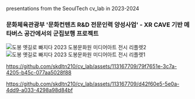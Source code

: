 presentations from the SeoulTech cv_lab in 2023-2024

### 문화체육관광부 '문화컨텐츠 R&D 전문인력 양성사업' - XR CAVE 기반 메타버스 공간에서의 군집보행 프로젝트
![도봉 옛길로 빠지다  2023 도봉문화원 미디어아트 전시 리플렛2](https://github.com/skdltn210/cv_lab/assets/113167709/b5f1b037-fb4c-4912-b420-7df4e815b91e)
![도봉 옛길로 빠지다  2023 도봉문화원 미디어아트 전시 리플렛1](https://github.com/skdltn210/cv_lab/assets/113167709/16020356-33a6-4521-8d10-71e79d621a13)


https://github.com/skdltn210/cv_lab/assets/113167709/79f7651e-3c7a-4205-b45c-077aa5028f88



https://github.com/skdltn210/cv_lab/assets/113167709/d42f60e5-5e0a-4dd9-a033-4298a98d84bf

